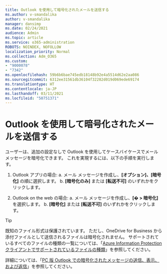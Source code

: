 ```yaml
---
title: Outlook を使用して暗号化されたメールを送信する
ms.author: v-smandalika
author: v-smandalika
manager: dansimp
ms.date: 02/24/2021
audience: Admin
ms.topic: article
ms.service: o365-administration
ROBOTS: NOINDEX, NOFOLLOW
localization_priority: Normal
ms.collection: Adm_O365
ms.custom:
- "9000078"
- "7342"
ms.openlocfilehash: 59b6b6bae745edb18148b92e4a5514d62e2aa086
ms.sourcegitcommit: 6312ee31561db36104f32282d019d069ede69174
ms.translationtype: HT
ms.contentlocale: ja-JP
ms.lasthandoff: 03/11/2021
ms.locfileid: "50751371"
---
```

# <a name="send-encrypted-email-using-outlook"></a>Outlook を使用して暗号化されたメールを送信する

ユーザーは、追加の設定なしで Outlook を使用してケースバイケースでメール メッセージを暗号化できます。 これを実現するには、以下の手順を実行します。

1. Outlook アプリの場合: a. メール メッセージを作成し、**[オプション]、[暗号化]** の順に選択します。 
    b. **[暗号化のみ]** または **[転送不可]** のいずれかをクリックします。

2. Outlook on the web の場合:  a. メール メッセージを作成し、**[� > 暗号化]** を選択します。
    b. **[暗号化]** または **[転送不可]** のいずれかをクリックします。

> [!TIP]
> 既知のファイル形式は保護されています。 ただし、OneDrive for Business から添付ファイルとして送信されるファイルは暗号化されません。 サポートされているすべてのファイルの種類の一覧については、「[Azure Information Protection クライアントでサポートされているファイルの種類](https://docs.microsoft.com/azure/information-protection/rms-client/client-admin-guide-file-types)」を参照してください。

詳細については、「[PC 版 Outlook での暗号化されたメッセージの送信、表示、および返信](https://support.microsoft.com/topic/send-view-and-reply-to-encrypted-messages-in-outlook-for-pc-eaa43495-9bbb-4fca-922a-df90dee51980)」を参照してください。



